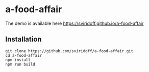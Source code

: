 # a-food-affair

The demo is available here https://sviridoff.github.io/a-food-affair

## Installation

```
git clone https://github.com/sviridoff/a-food-affair.git
cd a-food-affair
npm install
npm run build
```
